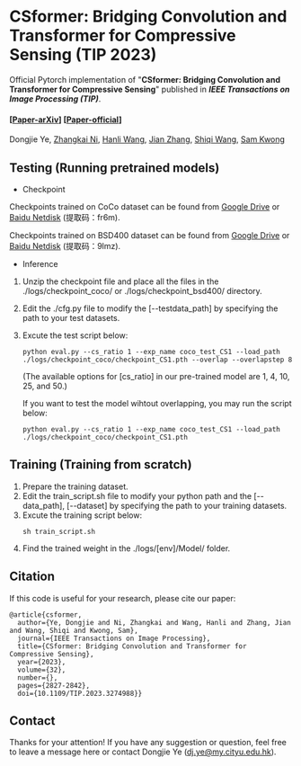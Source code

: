 # CSformer: Bridging Convolution and Transformer for Compressive Sensing (TIP 2023)

Official Pytorch implementation of "**CSformer: Bridging Convolution and Transformer for Compressive Sensing**" published in ***IEEE Transactions on Image Processing (TIP)***.
#### [[Paper-arXiv](https://arxiv.org/abs/2112.15299)] [[Paper-official](https://ieeexplore.ieee.org/document/10124835/)] 
Dongjie Ye, [Zhangkai Ni](https://eezkni.github.io/), [Hanli Wang](https://mic.tongji.edu.cn/51/91/c9778a86417/page.htm), [Jian Zhang](https://jianzhang.tech/), [Shiqi Wang](https://www.cs.cityu.edu.hk/~shiqwang/), [Sam Kwong](http://www6.cityu.edu.hk/stfprofile/cssamk.htm)



## Testing (Running pretrained models)
- Checkpoint

Checkpoints trained on CoCo dataset can be found from [Google Drive](https://drive.google.com/file/d/1P_HKhmTsYi2H94VMY1TcIU5Ze6H_mIq0/view?usp=sharing) or [Baidu Netdisk](https://pan.baidu.com/s/1o7Cs9OLjy63PLydgFmQ_qw?pwd=fr6m) (提取码：fr6m). 

Checkpoints trained on BSD400 dataset can be found from [Google Drive](https://drive.google.com/file/d/1b8mbNcD7zbv5XC2oXJ8VStPoMqqS4g5s/view?usp=sharing) or [Baidu Netdisk](https://pan.baidu.com/s/1S2VHdv1WKUo6jyGHLPi1FQ?pwd=9lmz) (提取码：9lmz). 

- Inference
1. Unzip the checkpoint file and place all the files in the ./logs/checkpoint_coco/ or ./logs/checkpoint_bsd400/ directory.
2. Edit the ./cfg.py file to modify the [--testdata_path] by specifying the path to your test datasets.
3. Excute the test script below:
    ```
    python eval.py --cs_ratio 1 --exp_name coco_test_CS1 --load_path ./logs/checkpoint_coco/checkpoint_CS1.pth --overlap --overlapstep 8
    ```
   (The available options for [cs_ratio] in our pre-trained model are 1, 4, 10, 25, and 50.)
      
    If you want to test the model wihtout overlapping, you may run the script below:
    ```
    python eval.py --cs_ratio 1 --exp_name coco_test_CS1 --load_path ./logs/checkpoint_coco/checkpoint_CS1.pth
    ```
## Training (Training from scratch)
1. Prepare the training dataset.
2. Edit the train_script.sh file to modify your python path and the [--data_path], [--dataset] by specifying the path to your training datasets.
3. Excute the training script below:
    ```
    sh train_script.sh
    ```
4. Find the trained weight in the ./logs/[env]/Model/ folder.
   
## Citation
If this code is useful for your research, please cite our paper:

```
@article{csformer,
  author={Ye, Dongjie and Ni, Zhangkai and Wang, Hanli and Zhang, Jian and Wang, Shiqi and Kwong, Sam},
  journal={IEEE Transactions on Image Processing}, 
  title={CSformer: Bridging Convolution and Transformer for Compressive Sensing}, 
  year={2023},
  volume={32},
  number={},
  pages={2827-2842},
  doi={10.1109/TIP.2023.3274988}}
```

## Contact

Thanks for your attention! If you have any suggestion or question, feel free to leave a message here or contact Dongjie Ye (dj.ye@my.cityu.edu.hk).

